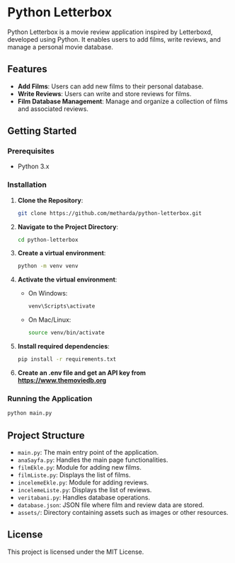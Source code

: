 # Python Letterbox

Python Letterbox is a movie review application inspired by Letterboxd, developed using Python. It enables users to add films, write reviews, and manage a personal movie database.

## Features

- **Add Films**: Users can add new films to their personal database.
- **Write Reviews**: Users can write and store reviews for films.
- **Film Database Management**: Manage and organize a collection of films and associated reviews.

## Getting Started

### Prerequisites

- Python 3.x

### Installation

1. **Clone the Repository**:

   ```bash
   git clone https://github.com/metharda/python-letterbox.git
   ```

2. **Navigate to the Project Directory**:

   ```bash
   cd python-letterbox
   ```
3. **Create a virtual environment**:
    ```bash
    python -m venv venv
    ```
4. **Activate the virtual environment**:
    - On Windows:
      ```bash
      venv\Scripts\activate
      ```
    - On Mac/Linux:
      ```bash
      source venv/bin/activate
      ```
5. **Install required dependencies**:

   ```bash
   pip install -r requirements.txt
   ```
6. **Create an .env file and get an API key from https://www.themoviedb.org**
### Running the Application

```bash
python main.py
```

## Project Structure

- `main.py`: The main entry point of the application.
- `anaSayfa.py`: Handles the main page functionalities.
- `filmEkle.py`: Module for adding new films.
- `filmListe.py`: Displays the list of films.
- `incelemeEkle.py`: Module for adding reviews.
- `incelemeListe.py`: Displays the list of reviews.
- `veritabani.py`: Handles database operations.
- `database.json`: JSON file where film and review data are stored.
- `assets/`: Directory containing assets such as images or other resources.

## License

This project is licensed under the MIT License.
